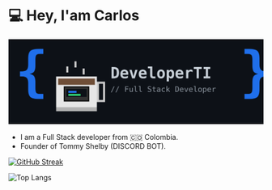 
# 💻 Hey, I'am Carlos

![Logo](https://github.com/DeveloperTI0001/DeveloperTI0001/blob/main/banner.png)

* I am a Full Stack developer from 🇨🇴 Colombia.
* Founder of Tommy Shelby (DISCORD BOT).
  
[![GitHub Streak](https://github-readme-streak-stats.herokuapp.com?user=DeveloperTI0001&theme=travelers-theme&border_radius=6&locale=es&short_numbers=true)](https://git.io/streak-stats)

![Top Langs](https://github-readme-stats.vercel.app/api/top-langs/?username=DeveloperTI0001&hide_progress=false)

